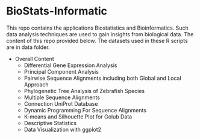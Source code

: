 # BioStats-Informatic

This repo contains the applications Biostatistics and Bioinformatics. Such data analysis techniques are used to gain insights from biological data. The content of this repo provided below. The datasets used in these R scripts are in data folder.


* Overall Content
   * Differential Gene Expression Analysis
   * Principal Component Analysis
   * Pairwise Sequence Alignments including both Global and Local Approach
   * Phylogenetic Tree Analysis of Zebrafish Species
   * Multiple Sequence Alignments
   * Connection UniProt Database
   * Dynamic Programming For Sequence Alignments
   * K-means and Silhouette Plot for Golub Data
   * Descriptive Statistics
   * Data Visualization with ggplot2
